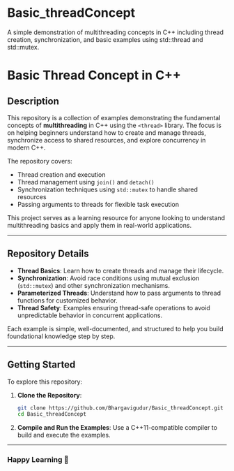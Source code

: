 # Basic_threadConcept
A simple demonstration of multithreading concepts in C++ including thread creation, synchronization, and basic examples using std::thread and std::mutex.
# Basic Thread Concept in C++
## Description
This repository is a collection of examples demonstrating the fundamental concepts of **multithreading** in C++ using the `<thread>` library. The focus is on helping beginners understand how to create and manage threads, synchronize access to shared resources, and explore concurrency in modern C++.

The repository covers:

- Thread creation and execution
- Thread management using `join()` and `detach()`
- Synchronization techniques using `std::mutex` to handle shared resources
- Passing arguments to threads for flexible task execution

This project serves as a learning resource for anyone looking to understand multithreading basics and apply them in real-world applications.

---

## Repository Details

- **Thread Basics**: Learn how to create threads and manage their lifecycle.
- **Synchronization**: Avoid race conditions using mutual exclusion (`std::mutex`) and other synchronization mechanisms.
- **Parameterized Threads**: Understand how to pass arguments to thread functions for customized behavior.
- **Thread Safety**: Examples ensuring thread-safe operations to avoid unpredictable behavior in concurrent applications.

Each example is simple, well-documented, and structured to help you build foundational knowledge step by step.

---

## Getting Started
To explore this repository:
1. **Clone the Repository**:

   ```bash
   git clone https://github.com/Bhargavigudur/Basic_threadConcept.git
   cd Basic_threadConcept
   ```

2. **Compile and Run the Examples**:
   Use a C++11-compatible compiler to build and execute the examples.

---

### Happy Learning 🚀

